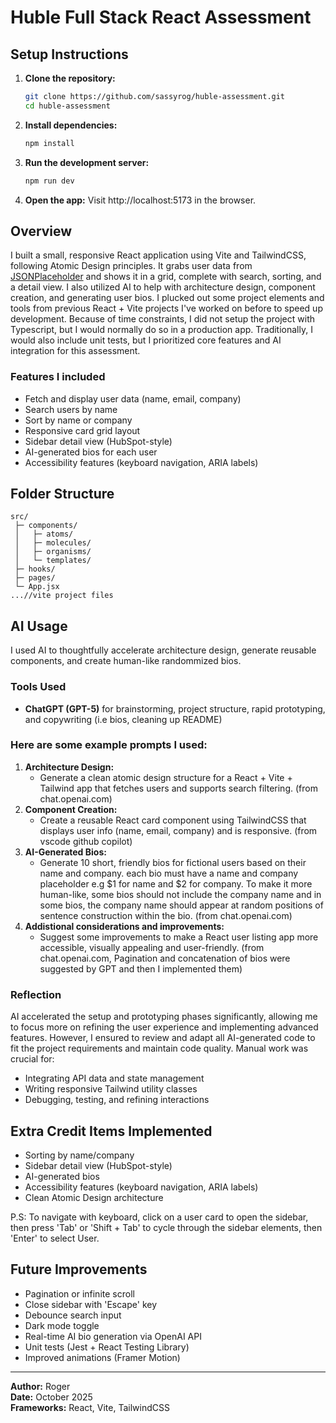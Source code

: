 # Huble Full Stack React Assessment

## Setup Instructions

1. **Clone the repository:**
   ```bash
   git clone https://github.com/sassyrog/huble-assessment.git
   cd huble-assessment
   ```
2. **Install dependencies:**
   ```bash
   npm install
   ```
3. **Run the development server:**
   ```bash
   npm run dev
   ```
4. **Open the app:**
   Visit http://localhost:5173 in the browser.

## Overview

I built a small, responsive React application using Vite and TailwindCSS, following Atomic Design principles. It grabs user data from [JSONPlaceholder](https://jsonplaceholder.typicode.com/users) and shows it in a grid, complete with search, sorting, and a detail view. I also utilized AI to help with architecture design, component creation, and generating user bios. I plucked out some project elements and tools from previous React + Vite projects I've worked on before to speed up development. Because of time constraints, I did not setup the project with Typescript, but I would normally do so in a production app. Traditionally, I would also include unit tests, but I prioritized core features and AI integration for this assessment.

### Features I included

- Fetch and display user data (name, email, company)
- Search users by name
- Sort by name or company
- Responsive card grid layout
- Sidebar detail view (HubSpot-style)
- AI-generated bios for each user
- Accessibility features (keyboard navigation, ARIA labels)

## Folder Structure

```
src/
 ├─ components/
 │   ├─ atoms/
 │   ├─ molecules/
 │   ├─ organisms/
 │   └─ templates/
 ├─ hooks/
 ├─ pages/
 └─ App.jsx
...//vite project files
```

## AI Usage

I used AI to thoughtfully accelerate architecture design, generate reusable components, and create human-like randommized bios.

### Tools Used

- **ChatGPT (GPT-5)** for brainstorming, project structure, rapid prototyping, and copywriting (i.e bios, cleaning up README)

### Here are some example prompts I used:

1. **Architecture Design:**
   - Generate a clean atomic design structure for a React + Vite + Tailwind app that fetches users and supports search filtering. (from chat.openai.com)
2. **Component Creation:**
   - Create a reusable React card component using TailwindCSS that displays user info (name, email, company) and is responsive. (from vscode github copilot)
3. **AI-Generated Bios:**
   - Generate 10 short, friendly bios for fictional users based on their name and company. each bio must have a name and company placeholder e.g $1 for name and $2 for company. To make it more human-like, some bios should not include the company name and in some bios, the company name should appear at random positions of sentence construction within the bio. (from chat.openai.com)
4. **Addistional considerations and improvements:**
   - Suggest some improvements to make a React user listing app more accessible, visually appealing and user-friendly. (from chat.openai.com, Pagination and concatenation of bios were suggested by GPT and then I implemented them)

### Reflection

AI accelerated the setup and prototyping phases significantly, allowing me to focus more on refining the user experience and implementing advanced features. However, I ensured to review and adapt all AI-generated code to fit the project requirements and maintain code quality. Manual work was crucial for:

- Integrating API data and state management
- Writing responsive Tailwind utility classes
- Debugging, testing, and refining interactions

## Extra Credit Items Implemented

- Sorting by name/company
- Sidebar detail view (HubSpot-style)
- AI-generated bios
- Accessibility features (keyboard navigation, ARIA labels)
- Clean Atomic Design architecture

P.S: To navigate with keyboard, click on a user card to open the sidebar, then press 'Tab' or 'Shift + Tab' to cycle through the sidebar elements, then 'Enter' to select User.

## Future Improvements

- Pagination or infinite scroll
- Close sidebar with 'Escape' key
- Debounce search input
- Dark mode toggle
- Real-time AI bio generation via OpenAI API
- Unit tests (Jest + React Testing Library)
- Improved animations (Framer Motion)

---

**Author:** Roger  
**Date:** October 2025  
**Frameworks:** React, Vite, TailwindCSS
